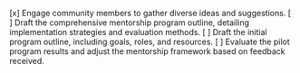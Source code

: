 [x] Engage community members to gather diverse ideas and suggestions.
[ ] Draft the comprehensive mentorship program outline, detailing implementation strategies and evaluation methods.
[ ] Draft the initial program outline, including goals, roles, and resources.
[ ] Evaluate the pilot program results and adjust the mentorship framework based on feedback received.